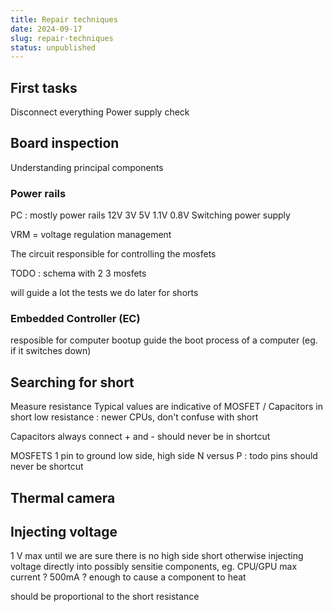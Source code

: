 ```yaml
---
title: Repair techniques
date: 2024-09-17
slug: repair-techniques
status: unpublished
---
```


## First tasks

Disconnect everything
Power supply check

## Board inspection

Understanding principal components

### Power rails

PC : mostly power rails 12V 3V 5V 1.1V 0.8V
Switching power supply

VRM = voltage regulation management

The circuit responsible for controlling the mosfets

TODO : schema with 2 3 mosfets

will guide a lot the tests we do later for shorts

### Embedded Controller (EC)

resposible for computer bootup
guide the boot process of a computer (eg. if it switches down)


## Searching for short

Measure resistance
Typical values are indicative of MOSFET / Capacitors in short
low resistance : newer CPUs, don't confuse with short

Capacitors always connect + and -
should never be in shortcut

MOSFETS
1 pin to ground
low side, high side
N versus P : todo
pins should never be shortcut

## Thermal camera

## Injecting voltage

1 V max until we are sure there is no high side short
otherwise injecting voltage directly into possibly sensitie components, eg.
CPU/GPU
max current ? 500mA ? enough to cause a component to heat

should be proportional to the short resistance


